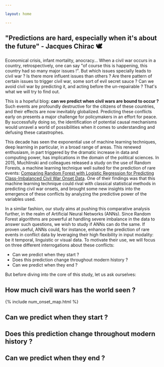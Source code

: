 ```yaml
---

layout: home

---
```


## "Predictions are hard, especially when it's about the future" - Jacques Chirac 🕊

Economical crisis, infant mortality, anocracy... When a civil war occurs in a country, retrospectively, one can say "of course this is happening, this country had so many major issues !". But which issues specially leads to civil war ? Is there more influent issues than others ? Are there pattern of certain issues to trigger civil war, some sort of evil secret sauce ? Can we avoid civil war by predicting it, and acting before the un-repairable ? That's what we will try to find out.

This is a hopeful blog: **can we predict when civil wars are bound to occur ?** Such events are profoundly destructive for the citizens of these countries, and their effects are now inevitably globalized. Predicting these conflicts early on presents a major challenge for policymakers in an effort for peace. By successfully doing so, the identification of potential causal mechanisms would unravel a world of possibilities when it comes to understanding and defusing these catastrophes.

This decade has seen the exponential use of machine learning techniques, deep learning in particular, in a broad range of areas. This renewed enthusiasm, in part triggered by the dramatic increase in data and computing power, has implications in the domain of the political sciences. In 2015, Muchlinski and colleagues released a study on the use of Random Forests, a machine learning technique well suited for the prediction of rare events: [Comparing Random Forest with Logistic Regression for Predicting Class-Imbalanced Civil War Onset Data](https://www.jstor.org/stable/24573207?seq=1). One of their findings was that this machine learning technique could rival with classical statistical methods in predicting civil war onsets, and brought some new insights into the emergence of these conflicts by analyzing the predictive power of the variables used.

In a similar fashion, our study aims at pushing this comparative analysis further, in the realm of Artificial Neural Networks (ANNs). Since Random Forest algorithms are powerful at handling severe imbalance in the data to answer such questions, we wish to study if ANNs can do the same. If proven useful, ANNs could, for instance, enhance the prediction of rare events in conflict data by leveraging their high flexibility in input modality: be it temporal, linguistic or visual data. To motivate their use, we will focus on three different interrogations about these conflicts:

* Can we predict when they start ?    
* Does this prediction change throughout modern history ?
* Can we predict when they end ?

But before diving into the core of this study, let us ask ourselves:

## How much civil wars has the world seen ?


{% include num_onset_map.html %}







## Can we predict when they start ?




## Does this prediction change throughout modern history ?







## Can we predict when they end ?
